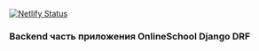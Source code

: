 [![Netlify Status](https://api.netlify.com/api/v1/badges/71c11a1a-bf22-4836-82d3-dd66e5e46642/deploy-status)](https://izzibrain.netlify.app/)

### Backend часть приложения OnlineSchool Django DRF
